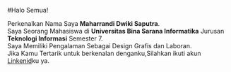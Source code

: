 #Halo Semua!

Perkenalkan Nama Saya **Maharrandi Dwiki Saputra**.\
Saya Seorang Mahasiswa di **Universitas Bina Sarana Informatika** Jurusan **Teknologi Informasi** Semester 7.\
Saya Memiliki Pengalaman Sebagai Design Grafis dan Laboran.\
Jika Kamu Tertarik untuk berkenalan denganku,Silahkan ikuti akun [Linkenid](https://www.linkedin.com/in/maharrandi-ds-71a30b199/)ku ya.
